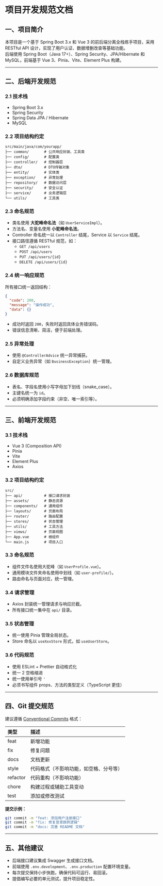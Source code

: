 # 项目开发规范文档

## 一、项目简介

本项目是一个基于 Spring Boot 3.x 和 Vue 3 的前后端分离全栈练手项目，采用 RESTful API 设计，实现了用户认证、数据增删改查等基础功能。  
后端使用 Spring Boot（Java 17+）、Spring Security、JPA/Hibernate 和 MySQL，前端基于 Vue 3、Pinia、Vite、Element Plus 构建。

---

## 二、后端开发规范

### 2.1 技术栈
- Spring Boot 3.x
- Spring Security
- Spring Data JPA / Hibernate
- MySQL

### 2.2 项目结构约定

```
src/main/java/com/yourapp/
├── common/       # 公共响应封装、工具类
├── config/       # 配置类
├── controller/   # 控制器层
├── dto/          # DTO传输对象
├── entity/       # 实体类
├── exception/    # 异常处理
├── repository/   # 数据访问层
├── security/     # 安全认证
├── service/      # 业务逻辑层
└── utils/        # 工具类
```

### 2.3 命名规范
- 类名使用 **大驼峰命名法**（如 `UserServiceImpl`）。
- 方法名、变量名使用 **小驼峰命名法**。
- Controller 命名统一以 `Controller` 结尾，Service 以 `Service` 结尾。
- 接口路径遵循 RESTful 规范，如：
  - `GET /api/users`
  - `POST /api/users`
  - `PUT /api/users/{id}`
  - `DELETE /api/users/{id}`

### 2.4 统一响应规范
所有接口统一返回结构：

```json
{
  "code": 200,
  "message": "操作成功",
  "data": {}
}
```

- 成功时返回 `200`，失败时返回具体业务错误码。
- 错误信息清晰、简洁，便于前端处理。

### 2.5 异常处理
- 使用 `@ControllerAdvice` 统一异常捕获。
- 自定义业务异常（如 `BusinessException`）统一管理。

### 2.6 数据库规范
- 表名、字段名使用小写字母加下划线（snake_case）。
- 主键名统一为 `id`。
- 必须明确添加字段约束（非空、唯一索引等）。

---

## 三、前端开发规范

### 3.1 技术栈
- Vue 3 (Composition API)
- Pinia
- Vite
- Element Plus
- Axios

### 3.2 项目结构约定

```
src/
├── api/          # 接口请求封装
├── assets/       # 静态资源
├── components/   # 通用组件
├── layouts/      # 页面布局
├── router/       # 路由配置
├── stores/       # 状态管理
├── utils/        # 工具方法
├── views/        # 页面视图
├── App.vue       # 根组件
└── main.js       # 项目入口
```

### 3.3 命名规范
- 组件文件名使用大驼峰（如 `UserProfile.vue`）。
- 通用模块文件夹命名使用中划线（如 `user-profile/`）。
- 路由命名与页面对应，统一管理。

### 3.4 请求管理
- Axios 封装统一管理请求与响应拦截。
- 所有接口统一集中在 `api/` 目录。

### 3.5 状态管理
- 统一使用 Pinia 管理全局状态。
- Store 命名以 `useXxxStore` 形式，如 `useUserStore`。

### 3.6 代码规范
- 使用 ESLint + Prettier 自动格式化
- 统一 2 空格缩进
- 统一使用单引号 `'`
- 必须书写组件 props、方法的类型定义（TypeScript 更佳）

---

## 四、Git 提交规范

建议遵循 [Conventional Commits](https://www.conventionalcommits.org/) 格式：

| 类型 | 描述 |
| :--- | :--- |
| feat | 新增功能 |
| fix | 修复问题 |
| docs | 文档更新 |
| style | 代码格式（不影响功能，如空格、分号等） |
| refactor | 代码重构（不影响功能） |
| chore | 构建过程或辅助工具变动 |
| test | 添加或修改测试 |

**提交示例：**

```bash
git commit -m "feat: 添加用户注册接口"
git commit -m "fix: 修复登录跳转逻辑"
git commit -m "docs: 完善 README 文档"
```

---

## 五、其他建议

- 后端接口建议集成 Swagger 生成接口文档。
- 前端使用 `.env.development`、`.env.production` 配置环境变量。
- 每次提交保持小步快跑，确保代码可运行、易回滚。
- 提倡编写必要的单元测试，提升项目稳定性。
